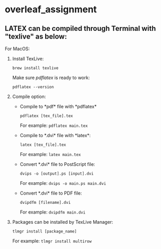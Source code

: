 # overleaf_assignment

## LATEX can be compiled through Terminal with "texlive" as below:
For MacOS:
<ol>
<li> Install TexLive: </li>

  ```
  brew install texlive
  ```

Make sure *pdflatex* is ready to work: 
  ``` 
  pdflatex --version 
  ```

<li> Compile option: </li>
<ul>
<li> Compile to *pdf* file with *pdflatex*</li>

  ```
  pdflatex [tex_file].tex
  ```
  For example: ```pdflatex main.tex```
<li> Compile to *.dvi* file with *latex*:</li>

  ```
  latex [tex_file].tex
  ```
  For example: ```latex main.tex```
<li> Convert *.dvi* file to PostScript file:</li>

  ```
  dvips -o [output].ps [input].dvi
  ```
  For example: ```dvips -o main.ps main.dvi```
<li> Convert *.dvi* file to PDF file:</li>

  ```
  dvipdfm [filename].dvi
  ```
  For example: ```dvipdfm main.dvi```
</ul>


<li> Packages can be installed by TexLive Manager:</li>

```
tlmgr install [package_name]
```
For example: ```tlmgr install multirow```
</ol>
